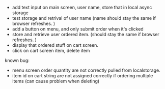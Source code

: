 - add text input on main screen, user name, store that in local async storage
- test storage and retrival of user name  (name should stay the same if browser refreshes. )
- add a button on menu, and only submit order when it's clicked
- store and retrieve user ordered item. (should stay the same if browser refreshes. )
- display that ordered stuff on cart screen. 
- click on cart screen item, delete item


known bug: 
- menu screen order quantity are not correctly pulled from localstorage. 
- item id on cart string are not assigned correctly if ordering multiple items (can cause problem when deleting)